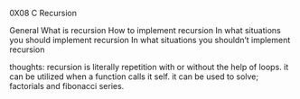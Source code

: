 0X08 C Recursion

General
What is recursion
How to implement recursion
In what situations you should implement recursion
In what situations you shouldn’t implement recursion

thoughts: 
recursion is literally repetition with or without the help of loops.
it can be utilized when a function calls it self.
it can be used to solve; factorials and fibonacci series.
